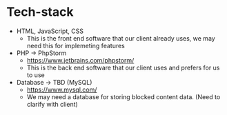 # Tech-stack

- HTML, JavaScript, CSS
  - This is the front end software that our client already uses, we may need this for implemeting features
- PHP -> PhpStorm
  - https://www.jetbrains.com/phpstorm/
  - This is the back end software that our client uses and prefers for us to use
- Database -> TBD (MySQL)
  - https://www.mysql.com/
  - We may need a database for storing blocked content data. (Need to clarify with client)
